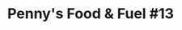 ---
title: "Penny's Food & Fuel #13"
url: /gladewater/pennys-food-und-fuel-13/
shop: Lebensmittel
---